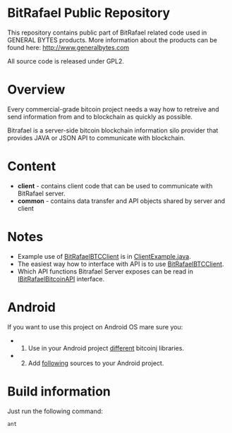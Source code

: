 BitRafael Public Repository
===========

This repository contains public part of BitRafael related code used in GENERAL BYTES products.
More information about the products can be found here: http://www.generalbytes.com

All source code is released under GPL2.

Overview
========
Every commercial-grade bitcoin project needs a way how to retreive and send information from and to blockchain as quickly as possible.

Bitrafael is a server-side bitcoin blockchain information silo provider that provides JAVA or JSON API to communicate with blockchain.


Content
=======
* **client** - contains client code that can be used to communicate with BitRafael server.
* **common** - contains data transfer and API objects shared by server and client

Notes
==========
* Example use of <a href="https://github.com/GENERALBYTESCOM/bitrafael_public/blob/master/client/src/com/generalbytes/bitrafael/api/client/BitRafaelBTCClient.java">BitRafaelBTCClient</a> is in <a href="https://github.com/GENERALBYTESCOM/bitrafael_public/blob/master/client/src/com/generalbytes/bitrafael/api/client/ClientExample.java">ClientExample.java</a>.
* The easiest way how to interface with API is to use <a href="https://github.com/GENERALBYTESCOM/bitrafael_public/blob/master/client/src/com/generalbytes/bitrafael/api/client/BitRafaelBTCClient.java">BitRafaelBTCClient</a>.
* Which API functions Bitrafael Server exposes can be read in <a href="https://github.com/GENERALBYTESCOM/bitrafael_public/blob/master/common/src/com/generalbytes/bitrafael/api/IBitRafaelBitcoinAPI.java">IBitRafaelBitcoinAPI</a> interface.





Android
=======
If you want to use this project on Android OS mare sure you:
* 1. Use in your Android project <a href="https://github.com/GENERALBYTESCOM/bitrafael_public/tree/master/client/libs_android">different</a> bitcoinj libraries.
* 2. Add <a href="https://github.com/GENERALBYTESCOM/bitrafael_public/tree/master/common/src_android">following</a> sources to your Android project.

Build information
=================
Just run the following command:
```bash
ant
```
